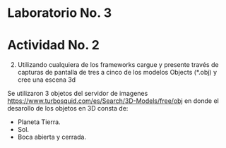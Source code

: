 # Laboratorio No. 3

# Actividad No. 2 

2.	Utilizando cualquiera de los frameworks cargue y presente través de capturas de pantalla de tres a cinco de los modelos Objects (*.obj) y cree una escena 3d

Se utilizaron 3 objetos del servidor de imagenes https://www.turbosquid.com/es/Search/3D-Models/free/obj en donde el desarollo de los objetos en 3D consta de:
- Planeta Tierra.
- Sol.
- Boca abierta y cerrada.

